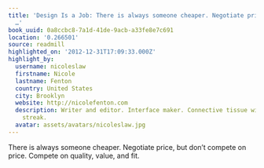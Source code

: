 ```yaml
---
title: 'Design Is a Job: There is always someone cheaper. Negotiate price, but don’t
  …'
book_uuid: 0a8ccbc8-7a1d-41de-9acb-a33fe8e7c691
location: '0.266501'
source: readmill
highlighted_on: '2012-12-31T17:09:33.000Z'
highlight_by:
  username: nicoleslaw
  firstname: Nicole
  lastname: Fenton
  country: United States
  city: Brooklyn
  website: http://nicolefenton.com
  description: Writer and editor. Interface maker. Connective tissue with a curious
    streak.
  avatar: assets/avatars/nicoleslaw.jpg
---
```


There is always someone cheaper. Negotiate price, but don’t compete on price. Compete on quality, value, and fit.